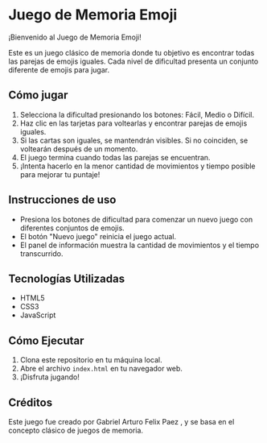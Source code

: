 # Juego de Memoria Emoji

¡Bienvenido al Juego de Memoria Emoji!

Este es un juego clásico de memoria donde tu objetivo es encontrar todas las parejas de emojis iguales. Cada nivel de dificultad presenta un conjunto diferente de emojis para jugar.

## Cómo jugar

1. Selecciona la dificultad presionando los botones: Fácil, Medio o Difícil.
2. Haz clic en las tarjetas para voltearlas y encontrar parejas de emojis iguales.
3. Si las cartas son iguales, se mantendrán visibles. Si no coinciden, se voltearán después de un momento.
4. El juego termina cuando todas las parejas se encuentran.
5. ¡Intenta hacerlo en la menor cantidad de movimientos y tiempo posible para mejorar tu puntaje!

## Instrucciones de uso

- Presiona los botones de dificultad para comenzar un nuevo juego con diferentes conjuntos de emojis.
- El botón "Nuevo juego" reinicia el juego actual.
- El panel de información muestra la cantidad de movimientos y el tiempo transcurrido.

## Tecnologías Utilizadas

- HTML5
- CSS3
- JavaScript

## Cómo Ejecutar

1. Clona este repositorio en tu máquina local.
2. Abre el archivo `index.html` en tu navegador web.
3. ¡Disfruta jugando!

## Créditos

Este juego fue creado por Gabriel Arturo Felix Paez , y se basa en el concepto clásico de juegos de memoria.
